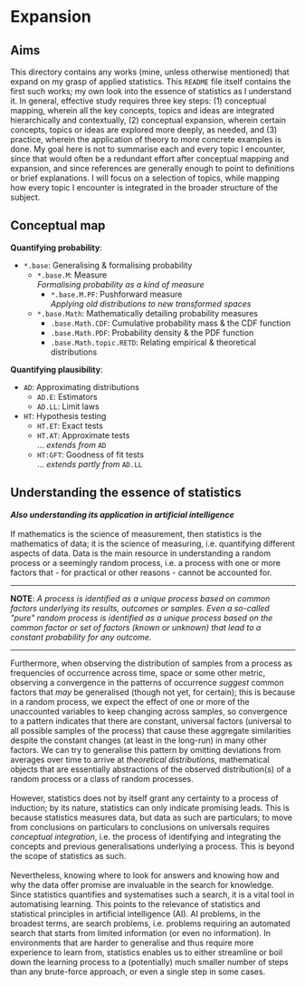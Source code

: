 # Expansion

## Aims
This directory contains any works (mine, unless otherwise mentioned) that expand on my grasp of applied statistics. This `README` file itself contains the first such works; my own look into the essence of statistics as I understand it. In general, effective study requires three key steps: (1) conceptual mapping, wherein all the key concepts, topics and ideas are integrated hierarchically and contextually, (2) conceptual expansion, wherein certain concepts, topics or ideas are explored more deeply, as needed, and (3) practice, wherein the application of theory to more concrete examples is done. My goal here is not to summarise each and every topic I encounter, since that would often be a redundant effort after conceptual mapping and expansion, and since references are generally enough to point to definitions or brief explanations. I will focus on a selection of topics, while mapping how every topic I encounter is integrated in the broader structure of the subject.

## Conceptual map

**Quantifying probability**:

- `*.base`: Generalising & formalising probability
    - `*.base.M`: Measure<br> _Formalising probability as a kind of measure_
        - `*.base.M.PF`: Pushforward measure<br> _Applying old distributions to new transformed spaces_
    - `*.base.Math`: Mathematically detailing probability measures
        - `.base.Math.CDF`: Cumulative probability mass & the CDF function
        - `.base.Math.PDF`: Probability density & the PDF function
        - `.base.Math.topic.RETD`: Relating empirical & theoretical distributions

**Quantifying plausibility**:

- `AD`: Approximating distributions
    - `AD.E`: Estimators
    - `AD.LL`: Limit laws
- `HT`: Hypothesis testing
    - `HT.ET`: Exact tests
    - `HT.AT`: Approximate tests<br>... _extends from_ `AD`
    - `HT:GFT`: Goodness of fit tests<br>... _extends partly from_ `AD.LL`

## Understanding the essence of statistics
**_Also understanding its application in artificial intelligence_**
<br><br>
If mathematics is the science of measurement, then statistics is the mathematics of data; it is the science of measuring, i.e. quantifying different aspects of data. Data is the main resource in understanding a random process or a seemingly random process, i.e. a process with one or more factors that - for practical or other reasons - cannot be accounted for.

---

**NOTE**: _A process is identified as a unique process based on common factors underlying its results, outcomes or samples. Even a so-called "pure" random process is identified as a unique process based on the common factor or set of factors (known or unknown) that lead to a constant probability for any outcome._

---

Furthermore, when observing the distribution of samples from a process as frequencies of occurrence across time, space or some other metric, observing a convergence in the patterns of occurrence _suggest_ common factors that _may_ be generalised (though not yet, for certain); this is because in a random process, we expect the effect of one or more of the unaccounted variables to keep changing across samples, so convergence to a pattern indicates that there are constant, universal factors (universal to all possible samples of the process) that cause these aggregate similarities despite the constant changes (at least in the long-run) in many other factors. We can try to generalise this pattern by omitting deviations from averages over time to arrive at _theoretical distributions_, mathematical objects that are essentially abstractions of the observed distribution(s) of a random process or a class of random processes.
<br><br>
However, statistics does not by itself grant any certainty to a process of induction; by its nature, statistics can only indicate promising leads. This is because statistics measures data, but data as such are particulars; to move from conclusions on particulars to conclusions on universals requires _conceptual integration_, i.e. the process of identifying and integrating the concepts and previous generalisations underlying a process. This is beyond the scope of statistics as such.
<br><br>
Nevertheless, knowing where to look for answers and knowing how and why the data offer promise are invaluable in the search for knowledge. Since statistics quantifies and systematises such a search, it is a vital tool in automatising learning. This points to the relevance of statistics and statistical principles in artificial intelligence (AI). AI problems, in the broadest terms, are search problems, i.e. problems requiring an automated search that starts from limited information (or even no information). In environments that are harder to generalise and thus require more experience to learn from, statistics enables us to either streamline or boil down the learning process to a (potentially) much smaller number of steps than any brute-force approach, or even a single step in some cases.
